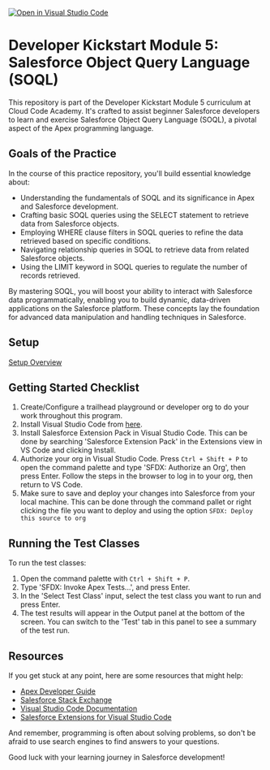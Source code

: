 [![Open in Visual Studio Code](https://classroom.github.com/assets/open-in-vscode-2e0aaae1b6195c2367325f4f02e2d04e9abb55f0b24a779b69b11b9e10269abc.svg)](https://classroom.github.com/online_ide?assignment_repo_id=15455585&assignment_repo_type=AssignmentRepo)

# Developer Kickstart Module 5: Salesforce Object Query Language (SOQL)

This repository is part of the Developer Kickstart Module 5 curriculum at Cloud Code Academy. It's crafted to assist beginner Salesforce developers to learn and exercise Salesforce Object Query Language (SOQL), a pivotal aspect of the Apex programming language.

## Goals of the Practice

In the course  of this practice repository, you'll build essential knowledge about:
- Understanding the fundamentals of SOQL and its significance in Apex and Salesforce development.
- Crafting basic SOQL queries using the SELECT statement to retrieve data from Salesforce objects.
- Employing WHERE clause filters in SOQL queries to refine the data retrieved based on specific conditions.
- Navigating relationship queries in SOQL to retrieve data from related Salesforce objects.
- Using the LIMIT keyword in SOQL queries to regulate the number of records retrieved.

By mastering SOQL, you will boost your ability to interact with Salesforce data programmatically, enabling you to build dynamic, data-driven applications on the Salesforce platform. These concepts lay the foundation for advanced data manipulation and handling techniques in Salesforce.

## Setup
[Setup Overview](https://learn.cloudcodeacademy.com/courses/salesforce-developer-kickstart-program/lectures/47317665)

## Getting Started Checklist
1. Create/Configure a trailhead playground or developer org to do your work throughout this program.
2. Install Visual Studio Code from [here](https://code.visualstudio.com/download).
3. Install Salesforce Extension Pack in Visual Studio Code. This can be done by searching 'Salesforce Extension Pack' in the Extensions view in VS Code and clicking Install.
4. Authorize your org in Visual Studio Code. Press `Ctrl + Shift + P` to open the command palette and type 'SFDX: Authorize an Org', then press Enter. Follow the steps in the browser to log in to your org, then return to VS Code.
5. Make sure to save and deploy your changes into Salesforce from your local machine. This can be done through the command pallet or right clicking the file you want to deploy and using the option `SFDX: Deploy this source to org`

## Running the Test Classes

To run the test classes:

1. Open the command palette with `Ctrl + Shift + P`.
2. Type 'SFDX: Invoke Apex Tests...', and press Enter.
3. In the 'Select Test Class' input, select the test class you want to run and press Enter.
4. The test results will appear in the Output panel at the bottom of the screen. You can switch to the 'Test' tab in this panel to see a summary of the test run.

## Resources

If you get stuck at any point, here are some resources that might help:

- [Apex Developer Guide](https://developer.salesforce.com/docs/atlas.en-us.apexcode.meta/apexcode/apex_dev_guide.htm)
- [Salesforce Stack Exchange](https://salesforce.stackexchange.com/)
- [Visual Studio Code Documentation](https://code.visualstudio.com/docs)
- [Salesforce Extensions for Visual Studio Code](https://developer.salesforce.com/tools/vscode/)

And remember, programming is often about solving problems, so don't be afraid to use search engines to find answers to your questions.

Good luck with your learning journey in Salesforce development!